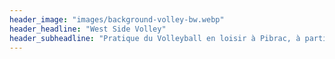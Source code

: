 ```yaml
---
header_image: "images/background-volley-bw.webp"
header_headline: "West Side Volley"
header_subheadline: "Pratique du Volleyball en loisir à Pibrac, à partir de 16 ans"
---
```

